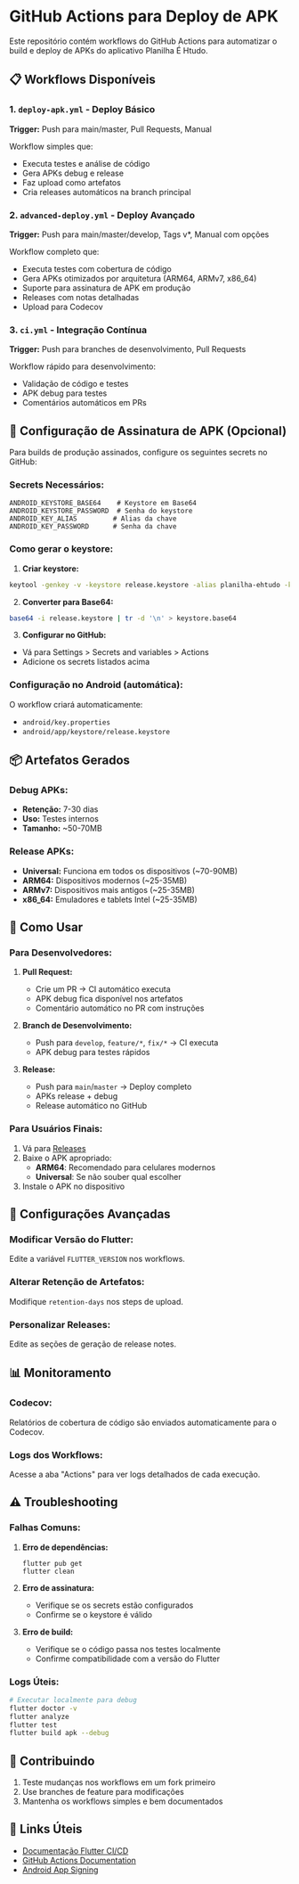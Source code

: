 # GitHub Actions para Deploy de APK

Este repositório contém workflows do GitHub Actions para automatizar o build e deploy de APKs do aplicativo Planilha É Htudo.

## 📋 Workflows Disponíveis

### 1. `deploy-apk.yml` - Deploy Básico
**Trigger:** Push para main/master, Pull Requests, Manual

Workflow simples que:
- Executa testes e análise de código
- Gera APKs debug e release
- Faz upload como artefatos
- Cria releases automáticos na branch principal

### 2. `advanced-deploy.yml` - Deploy Avançado
**Trigger:** Push para main/master/develop, Tags v*, Manual com opções

Workflow completo que:
- Executa testes com cobertura de código
- Gera APKs otimizados por arquitetura (ARM64, ARMv7, x86_64)
- Suporte para assinatura de APK em produção
- Releases com notas detalhadas
- Upload para Codecov

### 3. `ci.yml` - Integração Contínua
**Trigger:** Push para branches de desenvolvimento, Pull Requests

Workflow rápido para desenvolvimento:
- Validação de código e testes
- APK debug para testes
- Comentários automáticos em PRs

## 🔐 Configuração de Assinatura de APK (Opcional)

Para builds de produção assinados, configure os seguintes secrets no GitHub:

### Secrets Necessários:
```
ANDROID_KEYSTORE_BASE64    # Keystore em Base64
ANDROID_KEYSTORE_PASSWORD  # Senha do keystore
ANDROID_KEY_ALIAS         # Alias da chave
ANDROID_KEY_PASSWORD      # Senha da chave
```

### Como gerar o keystore:

1. **Criar keystore:**
```bash
keytool -genkey -v -keystore release.keystore -alias planilha-ehtudo -keyalg RSA -keysize 2048 -validity 10000
```

2. **Converter para Base64:**
```bash
base64 -i release.keystore | tr -d '\n' > keystore.base64
```

3. **Configurar no GitHub:**
- Vá para Settings > Secrets and variables > Actions
- Adicione os secrets listados acima

### Configuração no Android (automática):

O workflow criará automaticamente:
- `android/key.properties`
- `android/app/keystore/release.keystore`

## 📦 Artefatos Gerados

### Debug APKs:
- **Retenção:** 7-30 dias
- **Uso:** Testes internos
- **Tamanho:** ~50-70MB

### Release APKs:
- **Universal:** Funciona em todos os dispositivos (~70-90MB)
- **ARM64:** Dispositivos modernos (~25-35MB)
- **ARMv7:** Dispositivos mais antigos (~25-35MB)
- **x86_64:** Emuladores e tablets Intel (~25-35MB)

## 🚀 Como Usar

### Para Desenvolvedores:

1. **Pull Request:**
   - Crie um PR → CI automático executa
   - APK debug fica disponível nos artefatos
   - Comentário automático no PR com instruções

2. **Branch de Desenvolvimento:**
   - Push para `develop`, `feature/*`, `fix/*` → CI executa
   - APK debug para testes rápidos

3. **Release:**
   - Push para `main`/`master` → Deploy completo
   - APKs release + debug
   - Release automático no GitHub

### Para Usuários Finais:

1. Vá para [Releases](../../releases)
2. Baixe o APK apropriado:
   - **ARM64**: Recomendado para celulares modernos
   - **Universal**: Se não souber qual escolher
3. Instale o APK no dispositivo

## 🔧 Configurações Avançadas

### Modificar Versão do Flutter:
Edite a variável `FLUTTER_VERSION` nos workflows.

### Alterar Retenção de Artefatos:
Modifique `retention-days` nos steps de upload.

### Personalizar Releases:
Edite as seções de geração de release notes.

## 📊 Monitoramento

### Codecov:
Relatórios de cobertura de código são enviados automaticamente para o Codecov.

### Logs dos Workflows:
Acesse a aba "Actions" para ver logs detalhados de cada execução.

## ⚠️ Troubleshooting

### Falhas Comuns:

1. **Erro de dependências:**
   ```
   flutter pub get
   flutter clean
   ```

2. **Erro de assinatura:**
   - Verifique se os secrets estão configurados
   - Confirme se o keystore é válido

3. **Erro de build:**
   - Verifique se o código passa nos testes localmente
   - Confirme compatibilidade com a versão do Flutter

### Logs Úteis:
```bash
# Executar localmente para debug
flutter doctor -v
flutter analyze
flutter test
flutter build apk --debug
```

## 📝 Contribuindo

1. Teste mudanças nos workflows em um fork primeiro
2. Use branches de feature para modificações
3. Mantenha os workflows simples e bem documentados

## 🔗 Links Úteis

- [Documentação Flutter CI/CD](https://docs.flutter.dev/deployment/cd)
- [GitHub Actions Documentation](https://docs.github.com/en/actions)
- [Android App Signing](https://developer.android.com/studio/publish/app-signing)